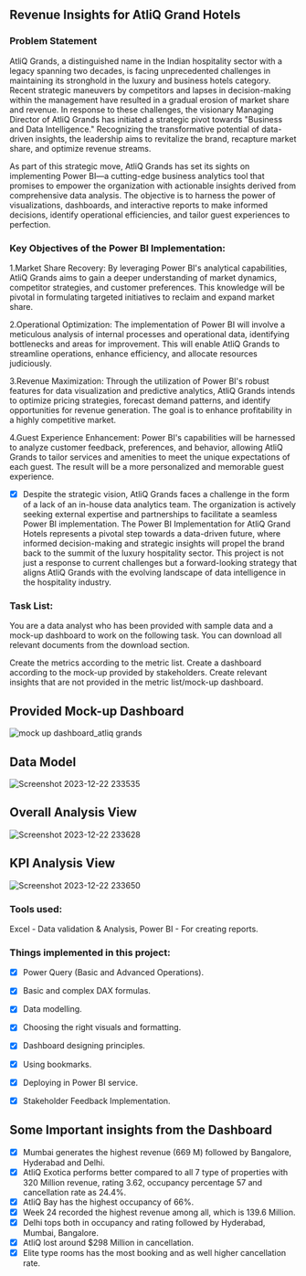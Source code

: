 ## Revenue Insights for AtliQ Grand Hotels

### Problem Statement
AtliQ Grands, a distinguished name in the Indian hospitality sector with a legacy spanning two decades, is facing unprecedented challenges in maintaining its stronghold in the luxury and business hotels category. Recent strategic maneuvers by competitors and lapses in decision-making within the management have resulted in a gradual erosion of market share and revenue.
In response to these challenges, the visionary Managing Director of AtliQ Grands has initiated a strategic pivot towards "Business and Data Intelligence." Recognizing the transformative potential of data-driven insights, the leadership aims to revitalize the brand, recapture market share, and optimize revenue streams.

As part of this strategic move, AtliQ Grands has set its sights on implementing Power BI—a cutting-edge business analytics tool that promises to empower the organization with actionable insights derived from comprehensive data analysis. The objective is to harness the power of visualizations, dashboards, and interactive reports to make informed decisions, identify operational efficiencies, and tailor guest experiences to perfection.


### Key Objectives of the Power BI Implementation:
1.Market Share Recovery: By leveraging Power BI's analytical capabilities, AtliQ Grands aims to gain a deeper understanding of market dynamics, competitor strategies, and customer preferences. This knowledge will be pivotal in formulating targeted initiatives to reclaim and expand market share.

2.Operational Optimization: The implementation of Power BI will involve a meticulous analysis of internal processes and operational data, identifying bottlenecks and areas for improvement. This will enable AtliQ Grands to streamline operations, enhance efficiency, and allocate resources judiciously.

3.Revenue Maximization: Through the utilization of Power BI's robust features for data visualization and predictive analytics, AtliQ Grands intends to optimize pricing strategies, forecast demand patterns, and identify opportunities for revenue generation. The goal is to enhance profitability in a highly competitive market.

4.Guest Experience Enhancement: Power BI's capabilities will be harnessed to analyze customer feedback, preferences, and behavior, allowing AtliQ Grands to tailor services and amenities to meet the unique expectations of each guest. The result will be a more personalized and memorable guest experience.

- [x] Despite the strategic vision, AtliQ Grands faces a challenge in the form of a lack of an in-house data analytics team. The organization is actively seeking external expertise and partnerships to facilitate a seamless Power BI implementation.
The Power BI Implementation for AtliQ Grand Hotels represents a pivotal step towards a data-driven future, where informed decision-making and strategic insights will propel the brand back to the summit of the luxury hospitality sector. 
This project is not just a response to current challenges but a forward-looking strategy that aligns AtliQ Grands with the evolving landscape of data intelligence in the hospitality industry.

### Task List:
You are a data analyst who has been provided with sample data and a mock-up dashboard to work on the following task. You can download all relevant documents from the download section.

Create the metrics according to the metric list.
Create a dashboard according to the mock-up provided by stakeholders.
Create relevant insights that are not provided in the metric list/mock-up dashboard.

## Provided Mock-up Dashboard
![mock up dashboard_atliq grands](https://github.com/Bhagyasree27/AtliQ-Grands---Hotel-Revenue-Insights/assets/150749117/3fa1c1dc-0565-4f6f-88cc-a0d8ff22098a)



## Data Model
![Screenshot 2023-12-22 233535](https://github.com/Bhagyasree27/AtliQ-Grands---Hotel-Revenue-Insights/assets/150749117/b7fd52b0-2f91-457a-93b3-68257f727eaf)


## Overall Analysis View
![Screenshot 2023-12-22 233628](https://github.com/Bhagyasree27/AtliQ-Grands---Hotel-Revenue-Insights/assets/150749117/4e0cf7d4-93f5-47b1-88e3-30abee62b4a7)


## KPI Analysis View
![Screenshot 2023-12-22 233650](https://github.com/Bhagyasree27/AtliQ-Grands---Hotel-Revenue-Insights/assets/150749117/b02aab6a-91aa-4952-bf24-c22dc3b57b06)


### Tools used:
Excel - Data validation & Analysis, Power BI - For creating reports.

### Things implemented in this project:
- [x] Power Query (Basic and Advanced Operations).
- [x] Basic and complex DAX formulas.
- [x] Data modelling.
- [x] Choosing the right visuals and formatting.
- [x] Dashboard designing principles.
- [x] Using bookmarks.
- [x] Deploying in Power BI service.
- [x] Stakeholder Feedback Implementation.


## Some Important insights from the Dashboard
- [x] Mumbai generates the highest revenue (669 M) followed by Bangalore, Hyderabad and Delhi.
- [x] AtliQ Exotica performs better compared to all 7 type of properties with 320 Million revenue, rating 3.62, occupancy percentage 57 and cancellation rate as 24.4%.
- [x] AtliQ Bay has the highest occupancy of 66%.
- [x] Week 24 recorded the highest revenue among all, which is 139.6 Million.
- [x] Delhi tops both in occupancy and rating followed by Hyderabad, Mumbai, Bangalore.
- [x] AtliQ lost around $298 Million in cancellation.
- [x] Elite type rooms has the most booking and as well higher cancellation rate.
